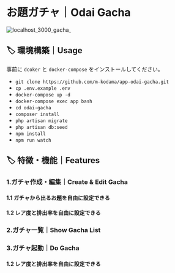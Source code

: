 # お題ガチャ｜Odai Gacha

![localhost_3000_gacha_](https://user-images.githubusercontent.com/28724739/74842408-b61b3b00-536d-11ea-869c-abfc83c06bb3.png)

## 🏷 環境構築｜Usage

事前に `dcoker` と `docker-compose` をインストールしてください。

- `git clone https://github.com/m-kodama/app-odai-gacha.git`
- `cp .env.example .env`
- `docker-compose up -d`
- `docker-compose exec app bash`
- `cd odai-gacha`
- `composer install`
- `php artisan migrate`
- `php artisan db:seed`
- `npm install`
- `npm run watch`

## 🏷 特徴・機能｜Features

### 1.ガチャ作成・編集｜Create & Edit Gacha
#### 1.1 ガチャから出るお題を自由に設定できる
#### 1.2 レア度と排出率を自由に設定できる

### 2.ガチャ一覧｜Show Gacha List

### 3.ガチャ起動｜Do Gacha
#### 1.2 レア度と排出率を自由に設定できる
